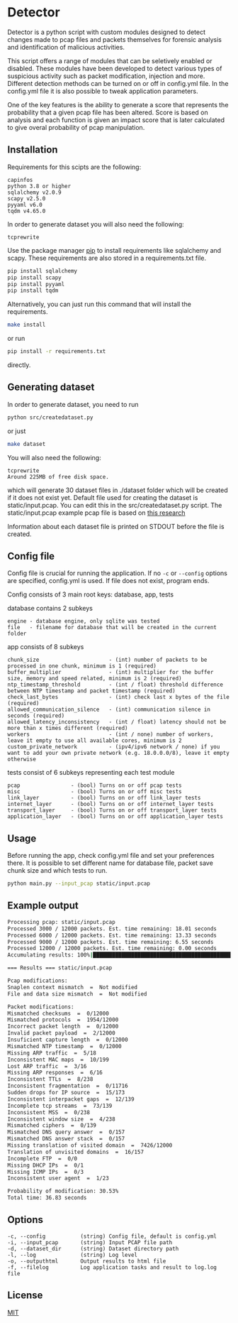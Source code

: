 # Detector 

Detector is a python script with custom modules designed to detect changes made to pcap files and packets themselves for forensic analysis and identification of malicious activities.

This script offers a range of modules that can be seletively enabled or disabled. These modules have been developed to detect various types of suspicious activity such as packet modification, injection and more. Different detection methods can be turned on or off in config.yml file. In the config.yml file it is also possible to tweak application parameters.

One of the key features is the ability to generate a score that represents the probability that a given pcap file has been altered. Score is based on analysis and each function is given an impact score that is later calculated to give overal probability of pcap manipulation.

## Installation

Requirements for this scipts are the following:

```
capinfos
python 3.8 or higher
sqlalchemy v2.0.9
scapy v2.5.0
pyyaml v6.0
tqdm v4.65.0
```

In order to generate dataset you will also need the following:

```
tcprewrite
```

Use the package manager [pip](https://pip.pypa.io/en/stable/) to install requirements like sqlalchemy and scapy.
These requirements are also stored in a requirements.txt file.

```bash
pip install sqlalchemy
pip install scapy
pip install pyyaml
pip install tqdm
```

Alternatively, you can just run this command that will install the requirements.
```bash
make install
```
or run
```bash
pip install -r requirements.txt
```
directly.

## Generating dataset

In order to generate dataset, you need to run
```bash
python src/createdataset.py
```

or just 

```bash
make dataset
```

You will also need the following:
```
tcprewrite
Around 225MB of free disk space.
```

which will generate 30 dataset files in ./dataset folder which will be created if it does not exist yet.
Default file used for creating the dataset is static/input.pcap. You can edit this in the src/createdataset.py script.
The static/input.pcap example pcap file is based on [this research](https://www.sciencedirect.com/science/article/pii/S2352340920306788)

Information about each dataset file is printed on STDOUT before the file is created.

## Config file

Config file is crucial for running the application. If no `-c` or `--config` options are specified, config.yml is used. If file does not exist, program ends.

Config consists of 3 main root keys:
database, app, tests

database contains 2 subkeys
```
engine - database engine, only sqlite was tested
file   - filename for database that will be created in the current folder
```

app consists of 8 subkeys
```
chunk_size                      - (int) number of packets to be processed in one chunk, minimum is 1 (required)
buffer_multiplier               - (int) multiplier for the buffer size, memory and speed related, minimum is 2 (required)
ntp_timestamp_threshold         - (int / float) threshold difference between NTP timestamp and packet timestamp (required)
check_last_bytes                - (int) check last x bytes of the file (required)
allowed_communication_silence   - (int) communication silence in seconds (required)
allowed_latency_inconsistency   - (int / float) latency should not be more than x times different (required)
workers                         - (int / none) number of workers, leave it empty to use all available cores, minimum is 2
custom_private_network          - (ipv4/ipv6 network / none) if you want to add your own private network (e.g. 18.0.0.0/8), leave it empty otherwise
```

tests consist of 6 subkeys representing each test module
```
pcap                - (bool) Turns on or off pcap tests
misc                - (bool) Turns on or off misc tests
link_layer          - (bool) Turns on or off link_layer tests
internet_layer      - (bool) Turns on or off internet_layer tests
transport_layer     - (bool) Turns on or off transport_layer tests
application_layer   - (bool) Turns on or off application_layer tests
```

## Usage

Before running the app, check config.yml file and set your preferences there.
It is possible to set different name for database file, packet save chunk size and which tests to run.

```bash
python main.py --input_pcap static/input.pcap
```

## Example output

```bash
Processing pcap: static/input.pcap
Processed 3000 / 12000 packets. Est. time remaining: 18.01 seconds
Processed 6000 / 12000 packets. Est. time remaining: 13.33 seconds
Processed 9000 / 12000 packets. Est. time remaining: 6.55 seconds
Processed 12000 / 12000 packets. Est. time remaining: 0.00 seconds
Accumulating results: 100%|████████████████████████████████████████████████| 12000/12000 [00:01<00:00, 6143.90packets/s]

=== Results === static/input.pcap

Pcap modifications:
Snaplen context mismatch  =  Not modified
File and data size mismatch  =  Not modified

Packet modifications:
Mismatched checksums  =  0/12000
Mismatched protocols  =  1954/12000
Incorrect packet length  =  0/12000
Invalid packet payload  =  2/12000
Insuficient capture length  =  0/12000
Mismatched NTP timestamp  =  0/12000
Missing ARP traffic  =  5/18
Inconsistent MAC maps  =  10/199
Lost ARP traffic  =  3/16
Missing ARP responses  =  6/16
Inconsistent TTLs  =  8/238
Inconsistent fragmentation  =  0/11716
Sudden drops for IP source  =  15/173
Inconsistent interpacket gaps  =  12/139
Incomplete tcp streams  =  73/139
Inconsistent MSS  =  0/238
Inconsistent window size  =  4/238
Mismatched ciphers  =  0/139
Mismatched DNS query answer  =  0/157
Mismatched DNS answer stack  =  0/157
Missing translation of visited domain  =  7426/12000
Translation of unvisited domains  =  16/157
Incomplete FTP  =  0/0
Missing DHCP IPs  =  0/1
Missing ICMP IPs  =  0/3
Inconsistent user agent  =  1/23

Probability of modification: 30.53%
Total time: 36.83 seconds
```

## Options

```
-c, --config           (string) Config file, default is config.yml
-i, --input_pcap       (string) Input PCAP file path
-d, --dataset_dir      (string) Dataset directory path
-l, --log              (string) Log level
-o, --outputhtml       Output results to html file
-f, --filelog          Log application tasks and result to log.log file
```

## License

[MIT](https://choosealicense.com/licenses/mit/)